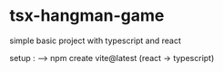 # tsx-hangman-game
simple basic project with typescript and react

setup :
--> npm create vite@latest (react -> typescript)
